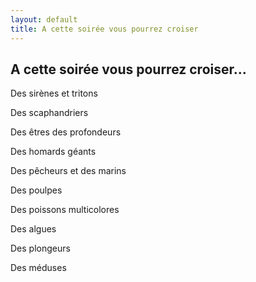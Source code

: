 ```yaml
---
layout: default
title: A cette soirée vous pourrez croiser
---
```


## A cette soirée vous pourrez croiser...

Des sirènes et tritons

Des scaphandriers

Des êtres des profondeurs

Des homards géants

Des pêcheurs et des marins

Des poulpes

Des poissons multicolores

Des algues

Des plongeurs

Des méduses